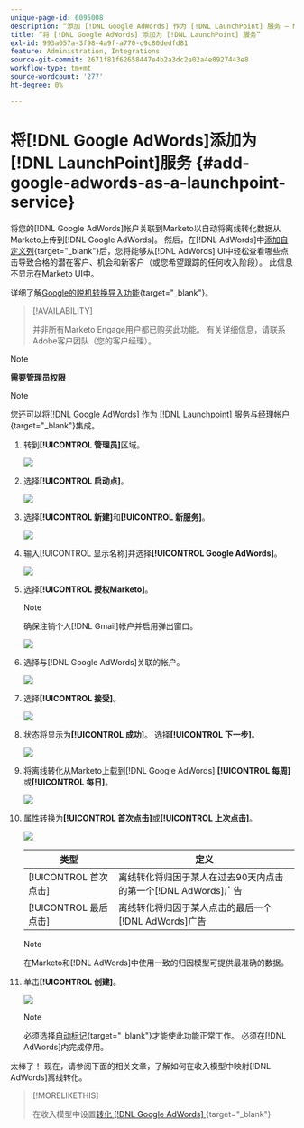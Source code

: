 ```yaml
---
unique-page-id: 6095008
description: “添加 [!DNL Google AdWords] 作为 [!DNL LaunchPoint] 服务 — Marketo文档 — 产品文档”
title: “将 [!DNL Google AdWords] 添加为 [!DNL LaunchPoint] 服务”
exl-id: 993a057a-3f98-4a9f-a770-c9c80dedfd81
feature: Administration, Integrations
source-git-commit: 2671f81f62658447e4b2a3dc2e02a4e0927443e8
workflow-type: tm+mt
source-wordcount: '277'
ht-degree: 0%

---
```


# 将[!DNL Google AdWords]添加为[!DNL LaunchPoint]服务 {#add-google-adwords-as-a-launchpoint-service}

将您的[!DNL Google AdWords]帐户关联到Marketo以自动将离线转化数据从Marketo上传到[!DNL Google AdWords]。 然后，在[!DNL AdWords]中[添加自定义列](https://support.google.com/adwords/answer/3073556){target="_blank"}后，您将能够从[!DNL AdWords] UI中轻松查看哪些点击导致合格的潜在客户、机会和新客户（或您希望跟踪的任何收入阶段）。 此信息不显示在Marketo UI中。

详细了解[Google的脱机转换导入功能](https://support.google.com/adwords/answer/2998031?hl=en){target="_blank"}。

>[!AVAILABILITY]
>
>并非所有Marketo Engage用户都已购买此功能。 有关详细信息，请联系Adobe客户团队（您的客户经理）。

>[!NOTE]
>
>**需要管理员权限**

>[!NOTE]
>
>您还可以将[[!DNL Google AdWords] 作为 [!DNL Launchpoint] 服务与经理帐户](/help/marketo/product-docs/administration/additional-integrations/add-google-adwords-as-a-launchpoint-service-with-a-manager-account.md){target="_blank"}集成。

1. 转到&#x200B;**[!UICONTROL 管理员]**&#x200B;区域。

   ![](assets/add-google-adwords-as-a-launchpoint-service-1.png)

1. 选择&#x200B;**[!UICONTROL 启动点]**。

   ![](assets/add-google-adwords-as-a-launchpoint-service-2.png)

1. 选择&#x200B;**[!UICONTROL 新建]**&#x200B;和&#x200B;**[!UICONTROL 新服务]**。

   ![](assets/add-google-adwords-as-a-launchpoint-service-3.png)

1. 输入[!UICONTROL 显示名称]并选择&#x200B;**[!UICONTROL Google AdWords]**。

   ![](assets/add-google-adwords-as-a-launchpoint-service-4.png)

1. 选择&#x200B;**[!UICONTROL 授权Marketo]**。

   >[!NOTE]
   >
   >确保注销个人[!DNL Gmail]帐户并启用弹出窗口。

   ![](assets/add-google-adwords-as-a-launchpoint-service-5.png)

1. 选择与[!DNL Google AdWords]关联的帐户。

   ![](assets/add-google-adwords-as-a-launchpoint-service-6.png)

1. 选择&#x200B;**[!UICONTROL 接受]**。

   ![](assets/add-google-adwords-as-a-launchpoint-service-7.png)

1. 状态将显示为&#x200B;**[!UICONTROL 成功]**。 选择&#x200B;**[!UICONTROL 下一步]**。

   ![](assets/add-google-adwords-as-a-launchpoint-service-8.png)

1. 将离线转化从Marketo上载到[!DNL Google AdWords] **[!UICONTROL 每周]**&#x200B;或&#x200B;**[!UICONTROL 每日]**。

   ![](assets/add-google-adwords-as-a-launchpoint-service-9.png)

1. 属性转换为&#x200B;**[!UICONTROL 首次点击]**&#x200B;或&#x200B;**[!UICONTROL 上次点击]**。

   ![](assets/add-google-adwords-as-a-launchpoint-service-10.png)

   | 类型 | 定义 |
   |---|---|
   | [!UICONTROL 首次点击] | 离线转化将归因于某人在过去90天内点击的第一个[!DNL AdWords]广告 |
   | [!UICONTROL 最后点击] | 离线转化将归因于某人点击的最后一个[!DNL AdWords]广告 |

   >[!NOTE]
   >
   >在Marketo和[!DNL AdWords]中使用一致的归因模型可提供最准确的数据。

1. 单击&#x200B;**[!UICONTROL 创建]**。

   ![](assets/add-google-adwords-as-a-launchpoint-service-11.png)

   >[!NOTE]
   >
   >必须选择[自动标记](https://support.google.com/adwords/answer/1752125?hl=en){target="_blank"}才能使此功能正常工作。 必须在[!DNL AdWords]内完成停用。

太棒了！ 现在，请参阅下面的相关文章，了解如何在收入模型中映射[!DNL AdWords]离线转化。

>[!MORELIKETHIS]
>
>在收入模型中设置[转化 [!DNL Google AdWords] ](/help/marketo/product-docs/reporting/revenue-cycle-analytics/revenue-cycle-models/set-google-adwords-conversions-in-the-revenue-model.md){target="_blank"}
